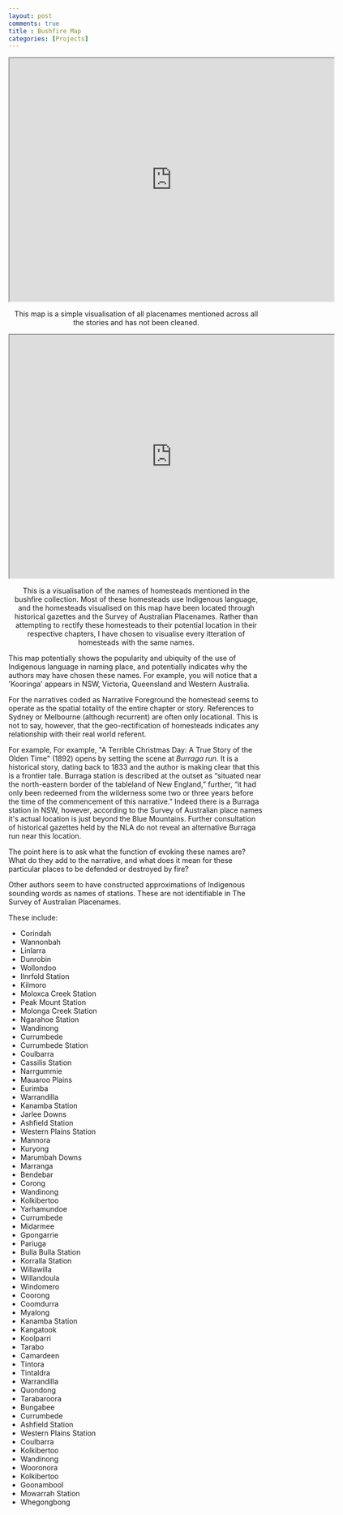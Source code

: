 ```yaml
---
layout: post
comments: true
title : Bushfire Map
categories: [Projects]
---
```


<p style="text-align: center;"><iframe src="https://www.google.com/maps/d/embed?mid=1sjasmv2GFTVIBzT3bEIwqv9jJBc80ezH" width="640" height="480"></iframe></p>

<p style="text-align: center;"> This map is a simple visualisation of all placenames mentioned across all the stories and has not been cleaned. </p> 

<p style="text-align: center;"><iframe src="https://www.google.com/maps/d/u/0/embed?mid=1vwe-fErZO45gI96Mge1fTnG5GmFXYErF" width="640" height="480"></iframe></p>

<p style="text-align: center;"> This is a visualisation of the names of homesteads mentioned in the bushfire collection. Most of these homesteads use Indigenous language, and the homesteads visualised on this map have been located through historical gazettes and the Survey of Australian Placenames. Rather than attempting to rectify these homesteads to their potential location in their respective chapters, I have chosen to visualise every itteration of homesteads with the same names. 

 This map potentially shows the popularity and ubiquity of the use of Indigenous language in naming place, and potentially indicates why the authors may have chosen these names. For example, you will notice that a 'Kooringa' appears in NSW, Victoria, Queensland and Western Australia. 
 
For the narratives coded as Narrative Foreground the homestead seems to operate as the spatial totality of the entire chapter or story. References to Sydney or Melbourne (although recurrent) are often only locational.  This is not to say, however, that the geo-rectification of homesteads indicates any relationship with their real world referent. 

 For example,  For example, "A Terrible Christmas Day: A True Story of the Olden Time" (1892) opens by setting the scene at *Burraga run*.  It is a historical story, dating back to 1833 and the author is making clear that this is a frontier tale.  Burraga station is described at the outset as “situated near the north-eastern border of the tableland of New England,” further, “it had only been redeemed from the wilderness some two or three years before the time of the commencement of this narrative.” Indeed there is a Burraga station in NSW, however, according to the Survey of Australian place names it's actual location is just beyond the Blue Mountains. Further consultation of historical gazettes held by the NLA do not reveal an alternative Burraga run near this location. 

The point here is to ask what the function of evoking these names are? What do they add to the narrative, and what does it mean for these particular places to be defended or destroyed by fire?

Other authors seem to have constructed approximations of Indigenous sounding words as names of stations. These are not identifiable in The Survey of Australian Placenames. </p> 

These include:
- Corindah
- Wannonbah
- Linlarra
- Dunrobin
- Wollondoo
- Ilnrfold Station
- Kilmoro
- Moloxca Creek Station
- Peak Mount Station
- Molonga Creek Station
- Ngarahoe Station
- Wandinong
- Currumbede
- Currumbede Station
- Coulbarra
- Cassilis Station
- Narrgummie
- Mauaroo Plains
- Eurimba
- Warrandilla
- Kanamba Station
- Jarlee Downs
- Ashfield Station
- Western Plains Station
- Mannora
- Kuryong
- Marumbah Downs
- Marranga
- Bendebar
- Corong
- Wandinong
- Kolkibertoo
- Yarhamundoe
- Currumbede
- Midarmee
- Gpongarrie
- Pariuga
- Bulla Bulla Station
- Korralla Station
- Willawilla
- Willandoula
- Windomero
- Coorong
- Coomdurra
- Myalong
- Kanamba Station
- Kangatook
- Koolparri
- Tarabo
- Camardeen
- Tintora
- Tintaldra
- Warrandilla
- Quondong
- Tarabaroora
- Bungabee
- Currumbede
- Ashfield Station
- Western Plains Station
- Coulbarra
- Kolkibertoo
- Wandinong
- Wooronora
- Kolkibertoo
- Goonambool
- Mowarrah Station
- Whegongbong

